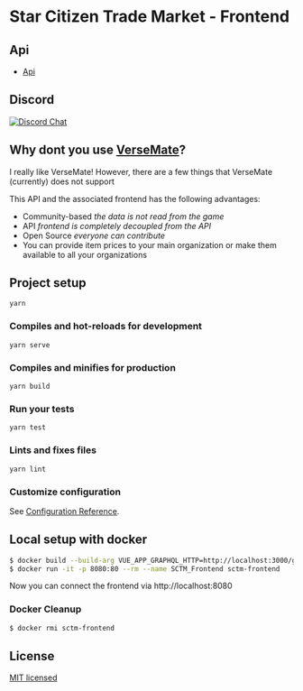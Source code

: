 # Star Citizen Trade Market - Frontend

## Api

- <a href="https://github.com/Shinigami92/star-citizen-trade-market-api" target="_blank">Api</a>

## Discord

[![Discord Chat](https://img.shields.io/discord/522792182256500766.svg)](https://discord.gg/FxJmUYT)

## Why dont you use <a href="https://www.versemate.com" target="_blank">VerseMate</a>?

I really like VerseMate!
However, there are a few things that VerseMate (currently) does not support

This API and the associated frontend has the following advantages:

- Community-based _the data is not read from the game_
- API _frontend is completely decoupled from the API_
- Open Source _everyone can contribute_
- You can provide item prices to your main organization or make them available to all your organizations

## Project setup

```
yarn
```

### Compiles and hot-reloads for development

```
yarn serve
```

### Compiles and minifies for production

```
yarn build
```

### Run your tests

```
yarn test
```

### Lints and fixes files

```
yarn lint
```

### Customize configuration

See [Configuration Reference](https://cli.vuejs.org/config).

## Local setup with docker

```bash
$ docker build --build-arg VUE_APP_GRAPHQL_HTTP=http://localhost:3000/graphql --build-arg VUE_APP_GRAPHQL_WS=ws://localhost:3000/graphql -t sctm-frontend .
$ docker run -it -p 8080:80 --rm --name SCTM_Frontend sctm-frontend
```

Now you can connect the frontend via http://localhost:8080

### Docker Cleanup

```bash
$ docker rmi sctm-frontend
```

## License

[MIT licensed](LICENSE)
